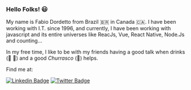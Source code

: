 ### Hello Folks! :smiley:

My name is Fabio Dordetto from Brazil :brazil: in Canada :canada:. I have been working with I.T. since 1996, and currently, I have been working with javascript and its entire universes like ReacJs, Vue, React Native, Node.Js and counting...

In my free time, I like to be with my friends having a good talk when drinks (:beer: :tropical_drink:) and a good *Churrasco* (:meat_on_bone:) helps.

Find me at:

[![Linkedin Badge](https://img.shields.io/badge/-LinkedIn-blue?style=flat-square&logo=Linkedin&logoColor=white&link=https://www.linkedin.com/in/dordetto)](https://www.linkedin.com/in/dordetto)
[![Twitter Badge](https://img.shields.io/badge/-Twitter-1ca0f1?style=flat-square&labelColor=1ca0f1&logo=twitter&logoColor=white&link=https://twitter.com/fabiodordetto)](https://twitter.com/fabiodordetto)

<!--
**dordetto/dordetto** is a ✨ _special_ ✨ repository because its `README.md` (this file) appears on your GitHub profile.
-->
